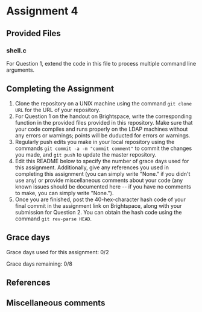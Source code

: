 # Assignment 4
## Provided Files
### shell.c
For Question 1, extend the code in this file to process multiple command line arguments.

## Completing the Assignment

1. Clone the repository on a UNIX machine using the command `git clone URL` for the URL of your repository.
2. For Question 1 on the handout on Brightspace, write the corresponding function in the provided files provided in this repository. Make sure that your code compiles and runs properly on the LDAP machines without any errors or warnings; points will be duducted for errors or warnings.
3. Regularly push edits you make in your local repository using the commands `git commit -a -m "commit comment"` to commit the changes you made, and `git push` to update the master repository.
4. Edit this README below to specify the number of grace days used for this assignment. Additionally, give any references you used in completing this assignment (you can simply write "None." if you didn't use any) or provide miscellaneous comments about your code (any known issues should be documented here -- if you have no comments to make, you can simply write "None.").
5. Once you are finished, post the 40-hex-character hash code of your final commit in the assignment link on Brightspace, along with your submission for Question 2. You can obtain the hash code using the command `git rev-parse HEAD`.

## Grace days

Grace days used for this assignment: 0/2

Grace days remaining: 0/8

## References

## Miscellaneous comments
